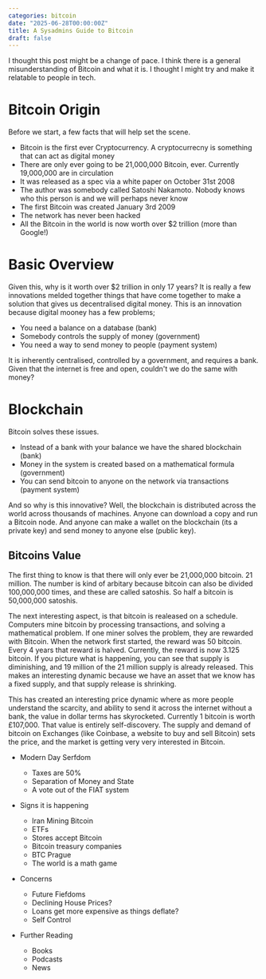 ```yaml
---
categories: bitcoin
date: "2025-06-28T00:00:00Z"
title: A Sysadmins Guide to Bitcoin
draft: false
---
```


I thought this post might be a change of pace. I think there is a general misunderstanding of Bitcoin and what it is. I thought I might try and make it relatable to people in tech. 

# Bitcoin Origin

Before we start, a few facts that will help set the scene.
- Bitcoin is the first ever Cryptocurrency. A cryptocurrecny is something that can act as digital money
- There are only ever going to be 21,000,000 Bitcoin, ever. Currently 19,000,000 are in circulation
- It was released as a spec via a white paper on October 31st 2008
- The author was somebody called Satoshi Nakamoto. Nobody knows who this person is and we will perhaps never know
- The first Bitcoin was created January 3rd 2009
- The network has never been hacked
- All the Bitcoin in the world is now worth over $2 trillion (more than Google!)

# Basic Overview

Given this, why is it worth over $2 trillion in only 17 years? It is really a few innovations melded together things that have come together to make a solution that gives us decentralised digital money. This is an innovation because digital mooney has a few problems;
- You need a balance on a database (bank)
- Somebody controls the supply of money (government)
- You need a way to send money to people (payment system)

It is inherently centralised, controlled by a government, and requires a bank. Given that the internet is free and open, couldn't we do the same with money?

# Blockchain

Bitcoin solves these issues. 
- Instead of a bank with your balance we have the shared blockchain (bank)
- Money in the system is created based on a mathematical formula (government)
- You can send bitcoin to anyone on the network via transactions (payment system)

And so why is this innovative? Well, the blockchain is distributed across the world across thousands of machines. Anyone can download a copy and run a Bitcoin node. And anyone can make a wallet on the blockchain (its a private key) and send money to anyone else (public key). 


## Bitcoins Value

The first thing to know is that there will only ever be 21,000,000 bitcoin. 21 million. The number is kind of arbitary because bitcoin can also be divided 100,000,000 times, and these are called satoshis. So half a bitcoin is 50,000,000 satoshis. 

The next interesting aspect, is that bitcoin is realeased on a schedule. Computers mine bitcoin by processing transactions, and solving a mathematical problem. If one miner solves the problem, they are rewarded with Bitcoin. When the network first started, the reward was 50 bitcoin. Every 4 years that reward is halved. Currently, the reward is now 3.125 bitcoin. If you picture what is happening, you can see that supply is diminishing, and 19 million of the 21 million supply is already released. This makes an interesting dynamic because we have an asset that we know has a fixed supply, and that supply release is shrinking.

This has created an interesting price dynamic where as more people understand the scarcity, and ability to send it across the internet without a bank, the value in dollar terms has skyrocketed. Currently 1 bitcoin is worth £107,000. That value is entirely self-discovery. The supply and demand of bitcoin on Exchanges (like Coinbase, a website to buy and sell Bitcoin) sets the price, and the market is getting very very interested in Bitcoin.



- Modern Day Serfdom
    - Taxes are 50%
    - Separation of Money and State
    - A vote out of the FIAT system


- Signs it is happening
    - Iran Mining Bitcoin
    - ETFs
    - Stores accept Bitcoin
    - Bitcoin treasury companies
    - BTC Prague
    - The world is a math game

- Concerns
    - Future Fiefdoms
    - Declining House Prices?
    - Loans get more expensive as things deflate?
    - Self Control

- Further Reading
    - Books
    - Podcasts
    - News